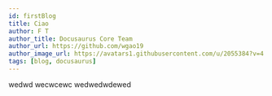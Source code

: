 ```yaml
---
id: firstBlog
title: Ciao
author: F T
author_title: Docusaurus Core Team
author_url: https://github.com/wgao19
author_image_url: https://avatars1.githubusercontent.com/u/2055384?v=4
tags: [blog, docusaurus]
---
```


wedwd wecwcewc wedwedwdewed